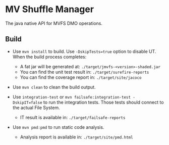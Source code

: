 # MV Shuffle Manager

The java native API for MVFS DMO operations.

## Build

* Use `mvn install` to build.  Use `-DskipTests=true` option to disable UT.
When the build process completes:
  * A fat jar will be generated at: `./target/jmvfs-<version>-shaded.jar`
  * You can find the unit test result in: `./target/surefire-reports`
  * You can find the coverage report in: `./target/site/jacoco` 

* Use `mvn clean` to clean the build output.

* Use `integration-test` or `mvn failsafe:integration-test -DskipIT=false`
  to run the integration tests.  Those tests should connect to the actual File 
  System.
  * IT result is available in: `./target/failsafe-reports`

* Use `mvn pmd:pmd` to run static code analysis.
  * Analysis report is available in: `./target/site/pmd.html`

